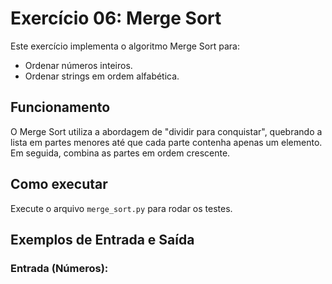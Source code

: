 # Exercício 06: Merge Sort

Este exercício implementa o algoritmo Merge Sort para:
- Ordenar números inteiros.
- Ordenar strings em ordem alfabética.

## Funcionamento
O Merge Sort utiliza a abordagem de "dividir para conquistar", quebrando a lista em partes menores até que cada parte contenha apenas um elemento. Em seguida, combina as partes em ordem crescente.

## Como executar
Execute o arquivo `merge_sort.py` para rodar os testes.

## Exemplos de Entrada e Saída
### Entrada (Números):
